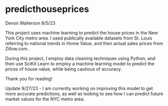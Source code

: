# predicthouseprices
Devon Wallerson 8/5/23

This project uses machine learning to predict the house prices in the New York City metro area. I used publically available datasets from St. Louis referring to national trends in Home Value, and then actual sales prices from Zillow.com.

During this project, I employ data cleaning techniques using Python, and then use SciKit Learn to employ a machine learning model to predict the prices of house value, while being cautious of accuracy.

Thank you for reading!

Update 9/27/23 - I am currently working on improving this model to get more accurate predictions, as well as looking to see how I can predict future market values for the NYC metro area.
